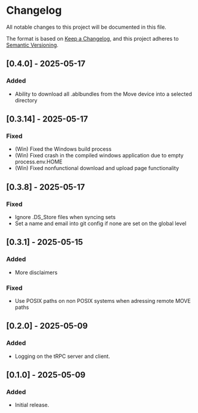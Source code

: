 # Changelog

All notable changes to this project will be documented in this file.

The format is based on [Keep a Changelog](https://keepachangelog.com/en/1.0.0/),
and this project adheres to [Semantic Versioning](https://semver.org/spec/v2.0.0.html).

## [0.4.0] - 2025-05-17

### Added

- Ability to download all .ablbundles from the Move device into a selected directory

## [0.3.14] - 2025-05-17

### Fixed

- (Win) Fixed the Windows build process
- (Win) Fixed crash in the compiled windows application due to empty process.env.HOME
- (Win) Fixed nonfunctional download and upload page functionality

## [0.3.8] - 2025-05-17

### Fixed

- Ignore .DS_Store files when syncing sets
- Set a name and email into git config if none are set on the global level

## [0.3.1] - 2025-05-15

### Added

- More disclaimers

### Fixed

- Use POSIX paths on non POSIX systems when adressing remote MOVE paths

## [0.2.0] - 2025-05-09

### Added

- Logging on the tRPC server and client.

## [0.1.0] - 2025-05-09

### Added

- Initial release.
